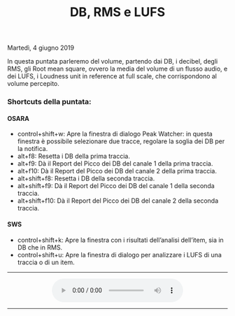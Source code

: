 ﻿---
title: DB, RMS e LUFS
layout: post
---

<footer>Martedì, 4 giugno 2019</footer>

In questa puntata parleremo del volume, partendo dai DB, i decibel, degli RMS, gli Root mean square, ovvero la media del volume di un flusso audio, e dei LUFS, i Loudness unit in reference at full scale, che corrispondono al volume percepito.

### Shortcuts della puntata: ###

#### OSARA ####

* control+shift+w: Apre la finestra di dialogo Peak Watcher: in questa finestra è possibile selezionare due tracce, regolare la soglia dei DB per la notifica.
* alt+f8: Resetta i DB della prima traccia.
* alt+f9: Dà il Report del Picco dei DB del canale 1 della prima traccia.
* alt+f10: Dà il Report del Picco dei DB del canale 2 della prima traccia.
* alt+shift+f8: Resetta i DB della seconda traccia.
* alt+shift+f9: Dà il Report del Picco dei DB del canale 1 della seconda traccia.
* alt+shift+f10: Dà il Report del Picco dei DB del canale 2 della seconda traccia.

#### SWS ####

* control+shift+k: Apre la finestra con i risultati dell’analisi dell’item, sia in DB che in RMS.
* control+shift+u: Apre la finestra di dialogo per analizzare i LUFS di una traccia o di un item.
---

<div align="center">
<audio controls src="https://drive.google.com/uc?export=download&id=1kOyjPwHXSpgF25lXcpdhqyDVfUps-Cwz">Il browser ha l'audio disattivato.</audio>
</div>

---

